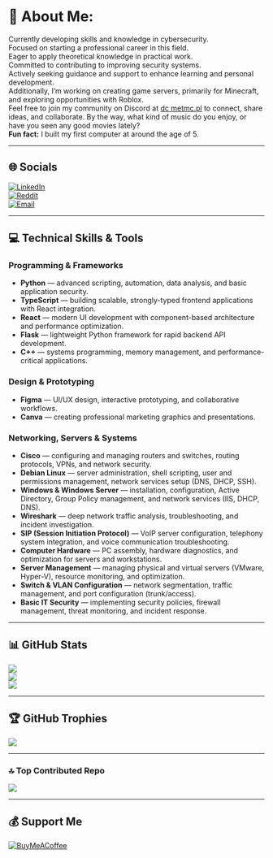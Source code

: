 # 💫 About Me:
Currently developing skills and knowledge in cybersecurity.  
Focused on starting a professional career in this field.  
Eager to apply theoretical knowledge in practical work.  
Committed to contributing to improving security systems.  
Actively seeking guidance and support to enhance learning and personal development.  
Additionally, I’m working on creating game servers, primarily for Minecraft, and exploring opportunities with Roblox.  
Feel free to join my community on Discord at [dc metmc.pl](https://discord.gg/374130581836922880) to connect, share ideas, and collaborate.
By the way, what kind of music do you enjoy, or have you seen any good movies lately?  
**Fun fact:** I built my first computer at around the age of 5.

---

## 🌐 Socials
[![LinkedIn](https://img.shields.io/badge/LinkedIn-%230077B5.svg?logo=linkedin&logoColor=white)](https://linkedin.com/in/Jakuba23)  
[![Reddit](https://img.shields.io/badge/Reddit-%23FF4500.svg?logo=reddit&logoColor=white)](https://reddit.com/user/JaKuba23)  
[![Email](https://img.shields.io/badge/Email-D14836?logo=gmail&logoColor=white)](mailto:mazjakub23@gmail.com)

---

## 💻 Technical Skills & Tools

### Programming & Frameworks  
- **Python** — advanced scripting, automation, data analysis, and basic application security.  
- **TypeScript** — building scalable, strongly-typed frontend applications with React integration.  
- **React** — modern UI development with component-based architecture and performance optimization.  
- **Flask** — lightweight Python framework for rapid backend API development.  
- **C++** — systems programming, memory management, and performance-critical applications.

### Design & Prototyping  
- **Figma** — UI/UX design, interactive prototyping, and collaborative workflows.  
- **Canva** — creating professional marketing graphics and presentations.

### Networking, Servers & Systems  
- **Cisco** — configuring and managing routers and switches, routing protocols, VPNs, and network security.  
- **Debian Linux** — server administration, shell scripting, user and permissions management, network services setup (DNS, DHCP, SSH).  
- **Windows & Windows Server** — installation, configuration, Active Directory, Group Policy management, and network services (IIS, DHCP, DNS).  
- **Wireshark** — deep network traffic analysis, troubleshooting, and incident investigation.  
- **SIP (Session Initiation Protocol)** — VoIP server configuration, telephony system integration, and voice communication troubleshooting.  
- **Computer Hardware** — PC assembly, hardware diagnostics, and optimization for servers and workstations.  
- **Server Management** — managing physical and virtual servers (VMware, Hyper-V), resource monitoring, and optimization.  
- **Switch & VLAN Configuration** — network segmentation, traffic management, and port configuration (trunk/access).  
- **Basic IT Security** — implementing security policies, firewall management, threat monitoring, and incident response.

---

## 📊 GitHub Stats

![](https://github-readme-stats.vercel.app/api?username=JaKuba23&theme=vue-dark&hide_border=true&include_all_commits=true&count_private=true)  
![](https://nirzak-streak-stats.vercel.app/?user=JaKuba23&theme=vue-dark&hide_border=true)  
![](https://github-readme-stats.vercel.app/api/top-langs/?username=JaKuba23&theme=vue-dark&hide_border=true&include_all_commits=true&count_private=true&layout=compact)

---

## 🏆 GitHub Trophies

![](https://github-profile-trophy.vercel.app/?username=JaKuba23&theme=vue-dark&no-frame=true&no-bg=false&margin-w=4)

---

### 🔝 Top Contributed Repo

![](https://github-contributor-stats.vercel.app/api?username=JaKuba23&limit=5&theme=vue-dark&combine_all_yearly_contributions=true)

---

## 💰 Support Me

[![BuyMeACoffee](https://img.shields.io/badge/Buy%20Me%20a%20Coffee-ffdd00?style=for-the-badge&logo=buy-me-a-coffee&logoColor=black)](https://buymeacoffee.com/JaKuba23)
